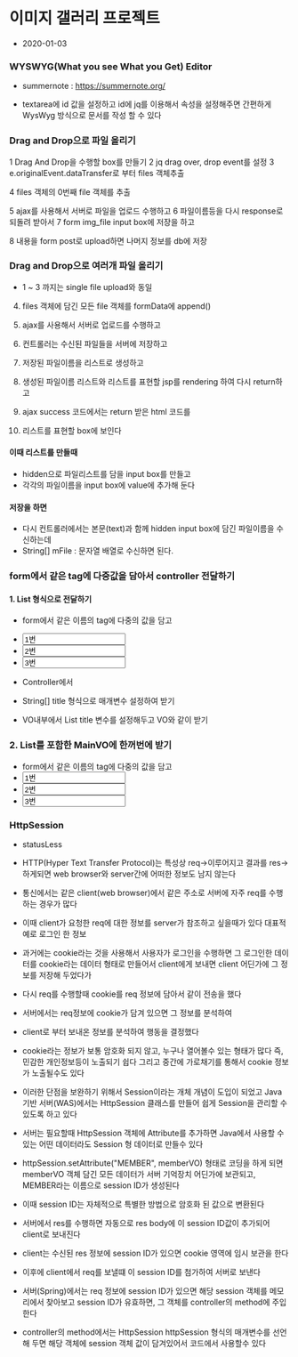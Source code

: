# 이미지 갤러리 프로젝트
* 2020-01-03

### WYSWYG(What you see What you Get) Editor
* summernote : https://summernote.org/

* textarea에 id 값을 설정하고 id에 jq를 이용해서 속성을
설정해주면 간편하게 WysWyg 방식으로 문서를 작성 할 수 있다

### Drag and Drop으로 파일 올리기
1 Drag And Drop을 수행할 box를 만들기
2 jq drag over, drop event를 설정
3 e.originalEvent.dataTransfer로 부터 files 객체추출

4 files 객체의 0번째 file 객체를 추출

5 ajax를 사용해서 서버로 파일을 업로드 수행하고
6 파일이름등을 다시 response로 되돌려 받아서
7 form img_file input box에 저장을 하고

8 내용을 form post로 upload하면 나머지 정보를 db에 저장

### Drag and Drop으로 여러개 파일 올리기
* 1 ~ 3 까지는 single file upload와 동일
4. files 객체에 담긴 모든 file 객체를 formData에 append()

5. ajax를 사용해서 서버로 업로드를 수행하고
6. 컨트롤러는 수신된 파일들을 서버에 저장하고
7. 저장된 파일이름을 리스트로 생성하고
8. 생성된 파일이름 리스트와 리스트를 표현할 jsp를 rendering 하여 다시 return하고
9. ajax success 코드에서는 return 받은 html 코드를
10. 리스트를 표현할 box에 보인다

#### 이때 리스트를 만들때
* hidden으로 파일리스트를 담을 input box를 만들고
* 각각의 파일이름을 input box에 value에 추가해 둔다

#### 저장을 하면
* 다시 컨트롤러에서는 본문(text)과 함께 hidden input box에
담긴 파일이름을 수신하는데
* String[] mFile : 문자열 배열로 수신하면 된다.

### form에서 같은 tag에 다중값을 담아서 controller 전달하기

#### 1. List<String> 형식으로 전달하기

* form에서 같은 이름의 tag에 다중의 값을 담고
* <input name="title" value="1번">
* <input name="title" value="2번">
* <input name="title" value="3번">

* Controller에서
* String[] title 형식으로 매개변수 설정하여 받기
* VO내부에서 List<String> title 변수를 설정해두고 VO와 같이 받기

### 2. List<SubVO>를 포함한 MainVO에 한꺼번에 받기

* form에서 같은 이름의 tag에 다중의 값을 담고
* <input name="main[0].title" value="1번">
* <input name="main[1].title" value="2번">
* <input name="main[2].title" value="3번">


### HttpSession
* statusLess
* HTTP(Hyper Text Transfer Protocol)는 특성상 req->이루어지고 결과를
res-> 하게되면 web browser와 server간에 어떠한 정보도 남지 않는다

* 통신에서는 같은 client(web browser)에서 같은 주소로 서버에 자주 req를
수행하는 경우가 많다

* 이때 client가 요청한 req에 대한 정보를 server가 참조하고 싶을때가 있다
대표적 예로 로그인 한 정보

* 과거에는 cookie라는 것을 사용해서 사용자가 로그인을 수행하면 그 로그인한
데이터를 cookie라는 데이터 형태로 만들어서 client에게 보내면
client 어딘가에 그 정보를 저장해 두었다가
* 다시 req를 수행할때 cookie를 req 정보에 담아서 같이 전송을 했다
* 서버에서는 req정보에 cookie가 담겨 있으면 그 정보를 분석하여
* client로 부터 보내온 정보를 분석하여 행동을 결정했다
* cookie라는 정보가 보통 암호화 되지 않고, 누구나 열어볼수 있는 형태가 많다
즉, 민감한 개인정보등이 노출되기 쉽다 그리고 중간에 가로채기를 통해서
cookie 정보가 노출될수도 있다

* 이러한 단점을 보완하기 위해서 Session이라는 개체 개념이 도입이 되었고 Java 기반 서버(WAS)에서는 HttpSession 클래스를 만들어 쉽게 Session을 관리할 수 있도록 하고 있다

* 서버는 필요할때 HttpSession 객체에 Attribute를 추가하면 Java에서
사용할 수 있는 어떤 데이터라도 Session 형 데이터로 만들수 있다

* httpSession.setAttribute("MEMBER", memberVO) 형태로 코딩을 하게 되면
memberVO 객체 담긴 모든 데이터가 서버 기억장치 어딘가에 보관되고,
MEMBER라는 이름으로 session ID가 생성된다

* 이때 session ID는 자체적으로 특별한 방법으로 암호화 된 값으로 변환된다

* 서버에서 res를 수행하면 자동으로 res body에 이 session ID값이 추가되어
client로 보내진다

* client는 수신된 res 정보에 session ID가 있으면 cookie 영역에 임시 보관을 한다

* 이후에 client에서 req를 보낼떄 이 session ID를 첨가하여 서버로 보낸다

* 서버(Spring)에서는 req 정보에 session ID가 있으면 해당 session 객체를
메모리에서 찾아보고 session ID가 유효하면, 그 객체를 controller의 method에 주입한다

* controller의 method에서는 HttpSession httpSession 형식의 매개변수를 선언해
두면 해당 객체에 session 객체 값이 담겨있어서 코드에서 사용할수 있다